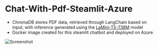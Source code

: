# Chat-With-Pdf-Steamlit-Azure

-   ChromaDB stores PDF data, retrieved through LangChain based on input, with inference generated using the [LaMini-T5-738M](https://huggingface.co/MBZUAI/LaMini-T5-738M) model 
-   Docker image created for this steamlit chatbot and deployed on Azure

![Screenshot](imgs/chatbot_ss.png)